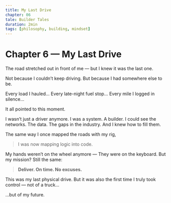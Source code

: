 ```yaml
---
title: My Last Drive
chapter: 06
tale: Builder Tales
duration: 2min
tags: [philosophy, building, mindset]
---
```


# Chapter 6 — My Last Drive

The road stretched out in front of me — but I knew it was the last one.

Not because I couldn’t keep driving.
But because I had somewhere else to be.

Every load I hauled…
Every late-night fuel stop…
Every mile I logged in silence…

It all pointed to this moment.

I wasn’t just a driver anymore.
I was a system. A builder.
I could see the networks. The data. The gaps in the industry.
And I knew how to fill them.

The same way I once mapped the roads with my rig,
> I was now mapping logic into code.

My hands weren’t on the wheel anymore —
They were on the keyboard.
But my mission?
Still the same:
> **Deliver. On time. No excuses.**

This was my last physical drive.
But it was also the first time I truly took control —
not of a truck…

…but of my future.
